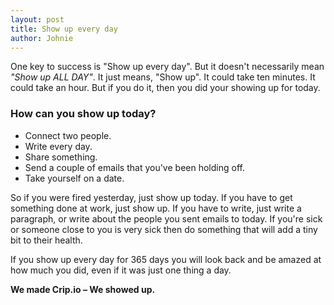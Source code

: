 ```yaml
---
layout: post
title: Show up every day
author: Johnie
---
```


<p class="lead">One key to success is "Show up every day". But it doesn't necessarily mean <em>"Show up ALL DAY"</em>. It just means, "Show up". It could take ten minutes. It could take an hour. But if you do it, then you did your showing up for today.</p>

### How can you show up today?

* Connect two people.
* Write every day.
* Share something.
* Send a couple of emails that you've been holding off.
* Take yourself on a date.

So if you were fired yesterday, just show up today. If you have to get something done at work, just show up. If you have to write, just write a paragraph, or write about the people you sent emails to today. If you're sick or someone close to you is very sick then do something that will add a tiny bit to their health.

If you show up every day for 365 days you will look back and be amazed at how much you did, even if it was just one thing a day.

**We made Crip.io – We showed up.**
